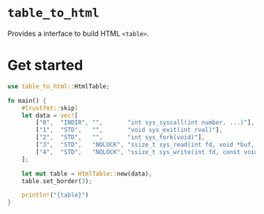 # `table_to_html`

Provides a interface to build HTML `<table>`.

# Get started

```rust
use table_to_html::HtmlTable;

fn main() {
    #[rustfmt::skip]
    let data = vec![
        ["0",  "INDIR", "",       "int sys_syscall(int number, ...)"],
        ["1",  "STD",   "",       "void sys_exit(int rval)"],
        ["2",  "STD",   "",       "int sys_fork(void)"],
        ["3",  "STD",   "NOLOCK", "ssize_t sys_read(int fd, void *buf, size_t nbyte)"],
        ["4",  "STD",   "NOLOCK", "ssize_t sys_write(int fd, const void *buf, size_t nbyte)"],
    ];

    let mut table = HtmlTable::new(data);
    table.set_border(3);

    println!("{table}")
}
```

![<table>](https://user-images.githubusercontent.com/20165848/219793600-9e685a3f-0e27-4c37-bebb-d9bdef198b33.png)

